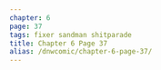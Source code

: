 ```yaml
---
chapter: 6
page: 37
tags: fixer sandman shitparade
title: Chapter 6 Page 37
alias: /dnwcomic/chapter-6-page-37/
---
```

